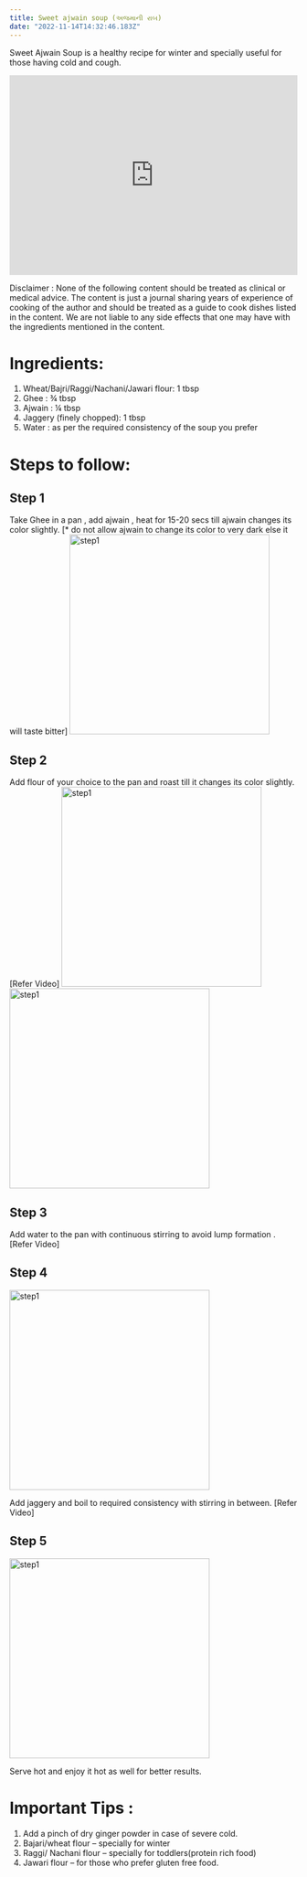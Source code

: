 ```yaml
---
title: Sweet ajwain soup (અજમાની રાબ)
date: "2022-11-14T14:32:46.183Z"
---
```


Sweet Ajwain Soup is a healthy recipe for winter and specially useful for those having cold and cough.

<iframe  width="100%" height="350" src="https://www.youtube.com/embed/uYiP2kXy47M?list=PLd5nOWoCjdS-qWsDgx4eSyY3kY1ZL0O7_" title="Sweet ajwain soup (અજમાની રાબ)" frameborder="0" allow="accelerometer; autoplay; clipboard-write; encrypted-media; gyroscope; picture-in-picture" allowfullscreen></iframe>

Disclaimer : None of the following content should be treated as clinical or medical advice. The content is just a journal sharing years of experience of cooking of the author and should be treated as a guide to cook dishes listed in the content. We are not liable to any side effects that one may have with the ingredients mentioned in the content.

# Ingredients:

1. Wheat/Bajri/Raggi/Nachani/Jawari flour: 1 tbsp
2. Ghee : ¾ tbsp
3. Ajwain : ¼ tbsp
4. Jaggery (finely chopped): 1 tbsp
5. Water : as per the required consistency of the soup you prefer

# Steps to follow:

## Step 1

Take Ghee in a pan , add ajwain , heat for 15-20 secs till ajwain changes its color slightly.
[* do not allow ajwain to change its color to very dark else it will taste bitter]
<img className="img-blogpage" src="https://firebasestorage.googleapis.com/v0/b/learning-firebase-img-crud.appspot.com/o/ajwainSoup_pic1.jpeg?alt=media&token=8c187c9e-80b4-4b1c-a6be-af886188caac" alt="step1" width="350" height="350" />

## Step 2

Add flour of your choice to the pan and roast till it changes its color slightly.
[Refer Video]
<img className="img-blogpage" src="https://firebasestorage.googleapis.com/v0/b/learning-firebase-img-crud.appspot.com/o/ajwainSoup_pic2.jpeg?alt=media&token=6f524863-4ff0-46aa-9ebc-5133bc441fac" alt="step1" width="350" height="350" />
<img className="img-blogpage" src="https://firebasestorage.googleapis.com/v0/b/learning-firebase-img-crud.appspot.com/o/ajwainSoup_pic3.jpeg?alt=media&token=bb569cc3-6d33-4a90-a1b4-780988a06d7c" alt="step1" width="350" height="350" />

## Step 3

Add water to the pan with continuous stirring to avoid lump formation .
[Refer Video]

## Step 4

<img className="img-blogpage" src="https://firebasestorage.googleapis.com/v0/b/learning-firebase-img-crud.appspot.com/o/ajwainSoup_pic4.jpeg?alt=media&token=fb03dd7c-101e-4f46-9acc-cd8c65defd12" alt="step1" width="350" height="350" />

Add jaggery and boil to required consistency with stirring in between.
[Refer Video]

## Step 5

<img className="img-blogpage" src="https://firebasestorage.googleapis.com/v0/b/learning-firebase-img-crud.appspot.com/o/ajwainSoup_pic5.jpeg?alt=media&token=5c5c2153-8154-4bc3-bcda-4e256f0f7acc" alt="step1" width="350" height="350" />

Serve hot and enjoy it hot as well for better results.

# Important Tips :

1. Add a pinch of dry ginger powder in case of severe cold.
2. Bajari/wheat flour – specially for winter
3. Raggi/ Nachani flour – specially for toddlers(protein rich food)
4. Jawari flour – for those who prefer gluten free food.
